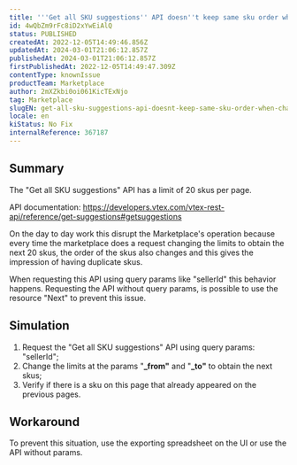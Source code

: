 ```yaml
---
title: '''Get all SKU suggestions'' API doesn''t keep same sku order when changing limits'
id: 4wQbZm9rFc8iD2xYwEiAlQ
status: PUBLISHED
createdAt: 2022-12-05T14:49:46.856Z
updatedAt: 2024-03-01T21:06:12.857Z
publishedAt: 2024-03-01T21:06:12.857Z
firstPublishedAt: 2022-12-05T14:49:47.309Z
contentType: knownIssue
productTeam: Marketplace
author: 2mXZkbi0oi061KicTExNjo
tag: Marketplace
slugEN: get-all-sku-suggestions-api-doesnt-keep-same-sku-order-when-changing-limits
locale: en
kiStatus: No Fix
internalReference: 367187
---
```


## Summary



The "Get all SKU suggestions" API has a limit of 20 skus per page.

API documentation: https://developers.vtex.com/vtex-rest-api/reference/get-suggestions#getsuggestions

On the day to day work this disrupt the Marketplace's operation because every time the marketplace does a request changing the limits to obtain the next 20 skus, the order of the skus also changes and this gives the impression of having duplicate skus.

When requesting this API using query params like "sellerId" this behavior happens. Requesting the API without query params, is possible to use the resource "Next" to prevent this issue.



###

## Simulation



1. Request the "Get all SKU suggestions" API using query params: "sellerId";
2. Change the limits at the params "**_from"** and "**_to"** to obtain the next skus;
3. Verify if there is a sku on this page that already appeared on the previous pages.



###

## Workaround



To prevent this situation, use the exporting spreadsheet on the UI or use the API without params.

